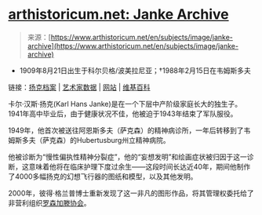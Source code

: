 <!--yml

类别：未分类

日期：2024年5月27日 14:23:35

-->

# [arthistoricum.net: Janke Archive](https://www.arthistoricum.net/en/subjects/image/janke-archive)

> 来源：[https://www.arthistoricum.net/en/subjects/image/janke-archive](https://www.arthistoricum.net/en/subjects/image/janke-archive)

* 1909年8月21日出生于科尔贝格/波美拉尼亚；†1988年2月15日在韦姆斯多夫

链接：[扬克档案](http://www.deutschefotothek.de/db/apsisa.dll/ete?action=queryGallery&index=personen_koerpers&desc=%22Janke,%20Karl%20Hans%22 "Janke-Archiv in der Deutschen Fotothek") | [艺术家数据](http://www.deutschefotothek.de/kue70062529.html "Künstlernachweis in ConArt") | [网站](http://www.karl-hans-janke.de/ "Karl Hans Janke") | [维基百科](http://de.wikipedia.org/wiki/Karl_Hans_Janke "Wikipedia Artikel zum Thema")

卡尔·汉斯·扬克(Karl Hans Janke)是在一个下层中产阶级家庭长大的独生子。1941年高中毕业后，由于健康状况不佳，他被迫于1943年结束了军队服役。

1949年，他首次被送往阿恩斯多夫（萨克森）的精神病诊所，一年后转移到了韦姆斯多夫（萨克森）的Hubertusburg州立精神病院。

他被诊断为“慢性偏执性精神分裂症”，他的“妄想发明”和绘画症状被归因于这一诊断，这意味着他将在临床护理下度过余生——这段时间长达近40年，期间他制作了4000多幅扬克的幻想飞行器的图纸和模型，以及其他发明。

2000年，彼得·格兰普博士重新发现了这一非凡的图形作品，将其管理权委托给了非营利组织[罗森加滕协会](http://www.rosengarten-ev.de/ "Zur Homepage des Vereins")。
